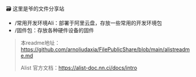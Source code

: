 🗃️ 这里是爷的文件分享站

- /常用开发环境Ali：部署于阿里云盘，存放一些常用的开发环境包
- /固件包：存放各种硬件设备的固件

> 本readme地址：https://github.com/arnoliudaxia/FilePublicShare/blob/main/alistreadme.md
> 
> Alist 官方文档：https://alist-doc.nn.ci/docs/intro

